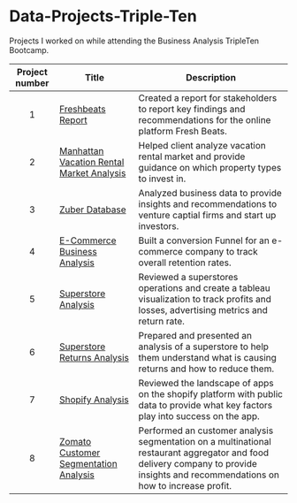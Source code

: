 # Data-Projects-Triple-Ten
Projects I worked on while attending the Business Analysis TripleTen Bootcamp.


| Project number | Title | Description |
| :-----------: | ----------- |----------- |
| 1 | [Freshbeats Report](https://github.com/gwrogers08/Data-Projects-Triple-Ten-/tree/main/Freshbeats%20Report) | Created a report for stakeholders to report key findings and recommendations for the online platform Fresh Beats. |
| 2 | [Manhattan Vacation Rental Market Analysis](https://github.com/gwrogers08/Data-Projects-Triple-Ten-/tree/main/Manhattan%20Vacation%20Rental%20Market%20Analysis) | Helped client analyze vacation rental market and provide guidance on which property types to invest in. |
| 3 | [Zuber Database](https://github.com/gwrogers08/Data-Projects-Triple-Ten-/tree/main/Zuber%20Database) | Analyzed business data to provide insights and recommendations to venture captial firms and start up investors. |
| 4 | [E-Commerce Business Analysis](https://github.com/gwrogers08/Data-Projects-Triple-Ten-/tree/main/E-Commerce%20Buisness%20Analysis) | Built a conversion Funnel for an e-commerce company to track overall retention rates. |
| 5 | [Superstore Analysis](https://github.com/gwrogers08/Data-Projects-Triple-Ten-/tree/main/Superstore%20Analysis)| Reviewed a superstores operations and create a tableau visualization to track profits and losses, advertising metrics and return rate. |
| 6 | [Superstore Returns Analysis](https://github.com/gwrogers08/Data-Projects-Triple-Ten-/tree/main/Superstore%20Returns%20Analysis) | Prepared and presented an analysis of a superstore to help them understand what is causing returns and how to reduce them. |
| 7 | [Shopify Analysis](https://github.com/gwrogers08/Data-Projects-Triple-Ten-/tree/main/Shopify%20Analysis) | Reviewed the landscape of apps on the shopify platform with public data to provide what key factors play into success on the app. |
| 8 | [Zomato Customer Segmentation Analysis](https://github.com/gwrogers08/Data-Projects-Triple-Ten-/tree/main/Zomato%20Customer%20Segmentation%20Analysis) | Performed an customer analysis segmentation on a multinational restaurant aggregator and food delivery company to provide insights and recommendations on how to increase profit. |
